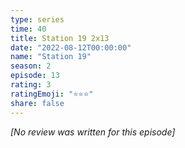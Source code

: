 ```yaml
---
type: series
time: 40
title: Station 19 2x13
date: "2022-08-12T00:00:00"
name: "Station 19"
season: 2
episode: 13
rating: 3
ratingEmoji: "⭐️⭐️⭐️"
share: false
---
```


_[No review was written for this episode]_
